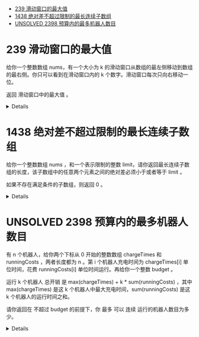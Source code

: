 <!--toc:start-->
- [239 滑动窗口的最大值](#239-滑动窗口的最大值)
- [1438 绝对差不超过限制的最长连续子数组](#1438-绝对差不超过限制的最长连续子数组)
- [UNSOLVED 2398 预算内的最多机器人数目](#unsolved-2398-预算内的最多机器人数目)
<!--toc:end-->

# 239 滑动窗口的最大值

给你一个整数数组 nums，有一个大小为 k 的滑动窗口从数组的最左侧移动到数组的最右侧。你只可以看到在滑动窗口内的 k 个数字。滑动窗口每次只向右移动一位。

返回 滑动窗口中的最大值 。

<details>

单调队列板子题，背住。

    入（元素进入队尾，同时维护队列单调性）
    出（元素离开队首）
    记录/维护答案（根据队首）

```cpp
class Solution {
public:
    vector<int> maxSlidingWindow(vector<int>& nums, int k) {
        vector<int> ans;
        deque<int> q;
        for(int i=0;i<nums.size();i++){
            while(q.size()&&nums[q.back()]<=nums[i]){
                q.pop_back();
            }
            q.push_back(i);
            while(i-q.front()>=k){
                q.pop_front();
            }
            if(i>=k-1){
                ans.emplace_back(nums[q.front()]);
            }
        }
        return ans;
    }
};
```

</details>


# 1438 绝对差不超过限制的最长连续子数组

给你一个整数数组 nums ，和一个表示限制的整数 limit，请你返回最长连续子数组的长度，该子数组中的任意两个元素之间的绝对差必须小于或者等于 limit 。

如果不存在满足条件的子数组，则返回 0 。

<details>

维护两个单调队列，一个存最大值，一个存最小值。

```cpp
class Solution {
public:
    int longestSubarray(vector<int>& nums, int limit) {
        deque<int> q1, q2;
        int ans = 0;
        int l = 0;
        for (int i = 0; i < nums.size(); i++) {
            // 入队
            while (q1.size() && nums[q1.back()] < nums[i]) {
                q1.pop_back();
            }
            q1.push_back(i);
            while (q2.size() && nums[q2.back()] > nums[i]) {
                q2.pop_back();
            }
            q2.push_back(i);
            // 出队
            while (q1.size() && q2.size() &&
                   abs(nums[q1.front()] - nums[q2.front()]) > limit) {
                if (nums[q1.front()] == nums[l])
                    q1.pop_front();
                if (nums[q2.front()] == nums[l])
                    q2.pop_front();
                l += 1;
            }
            ans = max(ans, i - l + 1);
        }
        return ans;
    }
};
```

</details>

# UNSOLVED 2398 预算内的最多机器人数目

有 n 个机器人，给你两个下标从 0 开始的整数数组 chargeTimes 和 runningCosts ，两者长度都为 n 。第 i 个机器人充电时间为 chargeTimes[i] 单位时间，花费 runningCosts[i] 单位时间运行。再给你一个整数 budget 。

运行 k 个机器人 总开销 是 max(chargeTimes) + k * sum(runningCosts) ，其中 max(chargeTimes) 是这 k 个机器人中最大充电时间，sum(runningCosts) 是这 k 个机器人的运行时间之和。

请你返回在 不超过 budget 的前提下，你 最多 可以 连续 运行的机器人数目为多少。

<details>

题目要求机器人连续运行，看成一个连续子数组，题目要求计算最长子数组长度。

枚举子数组右端点 right，我们需要知道此时左端点 left 的最小值，这样子数组尽量长。

由于有 budget 的限制，所以 right 越大，left 也越大，有单调性，可以用滑动窗口解决。

本题的一种做法是二分答案，这样就转换成了固定长度的 239 题。

但实际上不用二分，在 239 题的基础上，把定长滑窗改为不定长滑窗，套路如下：

    入：chargeTimes[right] 进入窗口时，弹出队尾的 ≤chargeTimes[right] 的元素。
    出：如果总开销超过 budget，则不断移出左端点，直到总开销不超过 budget。特别地，如果左端点恰好等于队首，则弹出队首。
    更新答案：用窗口长度 right−left+1 更新答案的最大值。

⚠注意：为了方便判断队首是否要出队，单调队列中保存的是下标。

```cpp
class Solution {
public:
    int maximumRobots(vector<int>& chargeTimes, vector<int>& runningCosts, long long budget) {
        int ans=0,left=0;
        long long sum=0;
        deque<int> q;
        for(int right=0;right<chargeTimes.size();right++){
            //1.入
            while(q.size()&&chargeTimes[right]>=chargeTimes[q.back()]){
                q.pop_back();
            }
            q.push_back(right);
            sum+=runningCosts[right];
            //2. 出
            while(q.size()&&chargeTimes[q.front()]+(right-left+1)*sum>budget){
                if(q.front()==left){
                    q.pop_front();
                }
                sum-=runningCosts[left++];
            }
            ans=max(ans,right-left+1);
        }
        return ans;
    }
};
```

</details>
